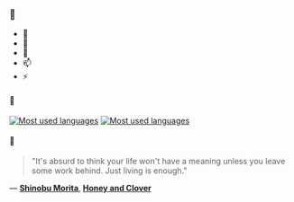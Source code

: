 ### 👋

- 🔭
- 🌱
- 💬
- 📫
- ⚡

#### 🧏

[![Most used languages](https://github-readme-stats-aynah.vercel.app/api/top-langs/?username=aynh&theme=solarized-dark&langs_count=6&layout=compact&hide_title=true)](https://github.com/anuraghazra/github-readme-stats#gh-dark-mode-only)
[![Most used languages](https://github-readme-stats-aynah.vercel.app/api/top-langs/?username=aynh&theme=solarized-light&langs_count=6&layout=compact&hide_title=true)](https://github.com/anuraghazra/github-readme-stats#gh-light-mode-only)

#### 💬

> "It's absurd to think your life won't have a meaning unless you leave some work behind. Just living is enough."

&mdash; [**Shinobu Morita**](https://myanimelist.net/character.php?q=Shinobu%20Morita&cat=character), [**Honey and Clover**](https://myanimelist.net/search/all?q=Honey%20and%20Clover&cat=all)
